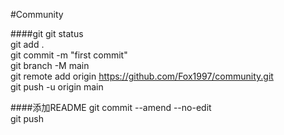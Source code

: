 #Community

####git 
git status  
git add .  
git commit -m "first commit"  
git branch -M main  
git remote add origin https://github.com/Fox1997/community.git  
git push -u origin main  

####添加README
git commit --amend --no-edit  
git push
